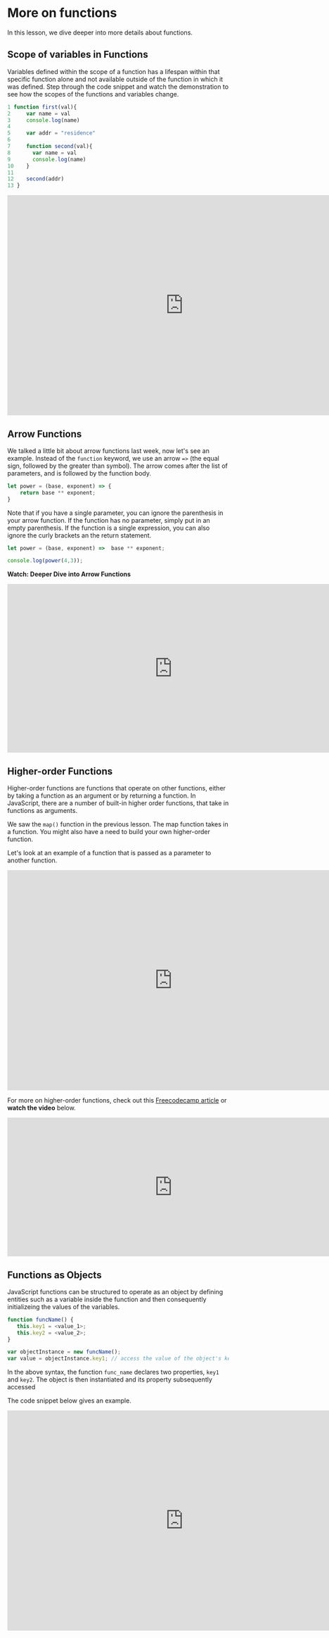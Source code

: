 # More on functions
In this lesson, we dive deeper into more details about functions.

## Scope of variables in Functions

Variables defined within the scope of a function has a lifespan within that specific function alone and not available outside of the function in which it was defined. Step through the code snippet and watch the demonstration to see how the scopes of the functions and variables change.

```js
1 function first(val){
2	  var name = val
3	  console.log(name)
4	  
5	  var addr = "residence"
6	  
7	  function second(val){
8	    var name = val
9	    console.log(name)
10	  }
11	  
12	  second(addr)
13 }
```

<iframe width="800" height="500" frameborder="0" src="https://pythontutor.com/iframe-embed.html#code=function%20first%28val%29%7B%0A%20%20var%20name%20%3D%20val%0A%20%20console.log%28name%29%0A%20%20%0A%20%20var%20addr%20%3D%20%22residence%22%0A%20%20%0A%20%20function%20second%28val%29%7B%0A%20%20%20%20var%20name%20%3D%20val%0A%20%20%20%20console.log%28name%29%0A%20%20%7D%0A%20%20%0A%20%20second%28addr%29%0A%7D%0A%0Afirst%28%22Joe%22%29&codeDivHeight=400&codeDivWidth=350&cumulative=false&curInstr=9&heapPrimitives=nevernest&origin=opt-frontend.js&py=js&rawInputLstJSON=%5B%5D&textReferences=false"> </iframe>

## Arrow Functions
We talked a little bit about arrow functions last week, now let's see an example. Instead of the `function` keyword, we use an arrow `=>` (the equal sign, followed by the greater than symbol). The arrow comes after the list of parameters, and is followed by the function body.

```js
let power = (base, exponent) => {
    return base ** exponent;
}
```

<aside>
Note that if you have a single parameter, you can ignore the parenthesis in your arrow function. If the function has no parameter, simply put in an empty parenthesis. If the function is a single expression, you can also ignore the curly brackets an the return statement.



```js
let power = (base, exponent) =>  base ** exponent;

console.log(power(4,3));
```
</aside>

<aside>

**Watch: Deeper Dive into Arrow Functions**</aside>

<iframe width="750" height="383" src="https://www.youtube.com/embed/ajTvmGxWQF8" title="Arrow Functions JavaScript Tutorial - What NOT to do!!!" frameborder="0" allow="accelerometer; autoplay; clipboard-write; encrypted-media; gyroscope; picture-in-picture; web-share" allowfullscreen></iframe>


## Higher-order Functions
Higher-order functions are functions that operate on other functions, either by taking a function as an argument or by returning a function. In JavaScript, there are a number of built-in higher order functions, that take in functions as arguments. 

We saw the `map()` function in the previous lesson. The map function takes in a function. You might also have a need to build your own higher-order function. 

Let's look at an example of a function that is passed as a parameter to another function.

<iframe width="750" height="500" frameborder="0" src="https://pythontutor.com/iframe-embed.html#code=//%20Callback%20function,%20passed%20as%20a%20parameter%20in%20the%20higher%20order%20function%0Afunction%20callbackFunction%28%29%7B%0A%20%20%20%20console.log%28'I%20am%20%20a%20callback%20function'%29%3B%0A%7D%0A%0A//%20higher%20order%20function%0Afunction%20higherOrderFunction%28pFunction%29%7B%0A%20%20%20%20console.log%28'I%20am%20higher%20order%20function'%29%3B%0A%20%20%20%20console.log%28'Before%20calling%20my%20function%20parameter'%29%3B%0A%20%20%20%20pFunction%28%29%3B%0A%20%20%20%20console.log%28'After%20calling%20my%20function%20parameter'%29%3B%0A%7D%0A%0AhigherOrderFunction%28callbackFunction%29%3B&codeDivHeight=400&codeDivWidth=350&cumulative=false&curInstr=8&heapPrimitives=nevernest&origin=opt-frontend.js&py=js&rawInputLstJSON=%5B%5D&textReferences=false"> </iframe>
<aside> 

For more on higher-order functions, check out this [Freecodecamp article](https://www.freecodecamp.org/news/higher-order-functions-in-javascript-explained/) or **watch the video** below.

</aside>

<iframe width="750" height="315" src="https://www.youtube.com/embed/0aKZvNNf8BA?start=37" title="YouTube video player" frameborder="0" allow="accelerometer; autoplay; clipboard-write; encrypted-media; gyroscope; picture-in-picture; web-share" allowfullscreen></iframe>



## Functions as Objects
JavaScript functions can be structured to operate as an object by defining entities such as a variable inside the function and then consequently initializeing the values of the variables.

```js
function funcName() {
   this.key1 = <value_1>;   
   this.key2 = <value_2>;
}

var objectInstance = new funcName();
var value = objectInstance.key1; // access the value of the object's key
```

<aside>

In the above syntax, the function `func_name` declares two properties, `key1` and `key2`. The object is then instantiated and its property subsequently accessed
</aside>

The code snippet below gives an example.

<iframe width="800" height="500" frameborder="0" src="https://pythontutor.com/iframe-embed.html#code=function%20Student%28%29%20%7B%0A%20%20%20this.first_name%20%3D%20%22Joe%22%3B%0A%20%20%20this.last_name%20%3D%20%22Raymond%22%3B%0A%20%20%20this.age%20%3D%2010%3B%0A%20%20%20this.phone_no%20%3D%20%220101182937%22%3B%0A%7D%0Avar%20student_obj%20%3D%20new%20Student%28%29%3B%0Aconsole.log%28%22Name%3A%22%20%2B%20student_obj.first_name%20%2B%20%22%20%22%20%2B%20student_obj.last_name%29&codeDivHeight=400&codeDivWidth=350&cumulative=false&curInstr=7&heapPrimitives=nevernest&origin=opt-frontend.js&py=js&rawInputLstJSON=%5B%5D&textReferences=false"> </iframe>